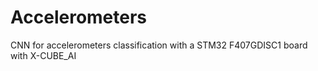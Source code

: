 # Accelerometers
CNN for accelerometers classification with a STM32 F407GDISC1 board with X-CUBE_AI
